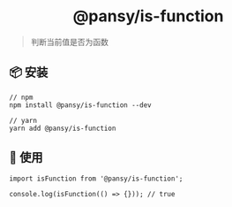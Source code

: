 <h1 align="center">@pansy/is-function</h1>

> 判断当前值是否为函数

## 📦 安装

```
// npm
npm install @pansy/is-function --dev

// yarn
yarn add @pansy/is-function

```

## 🔨 使用

```
import isFunction from '@pansy/is-function';

console.log(isFunction(() => {})); // true
```
